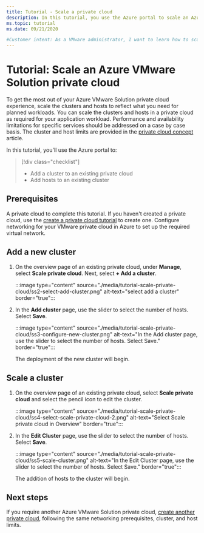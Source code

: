 ```yaml
---
title: Tutorial - Scale a private cloud
description: In this tutorial, you use the Azure portal to scale an Azure VMware Solution private cloud.
ms.topic: tutorial
ms.date: 09/21/2020

#Customer intent: As a VMware administrator, I want to learn how to scale an Azure VMware Solution private cloud in the Azure portal.
---
```


# Tutorial: Scale an Azure VMware Solution private cloud

To get the most out of your Azure VMware Solution private cloud experience, scale the clusters and hosts to reflect what you need for planned workloads. You can scale the clusters and hosts in a private cloud as required for your application workload. Performance and availability limitations for specific services should be addressed on a case by case basis. The cluster and host limits are provided in the [private cloud concept](concepts-private-clouds-clusters.md) article.

In this tutorial, you'll use the Azure portal to:

> [!div class="checklist"]
> * Add a cluster to an existing private cloud
> * Add hosts to an existing cluster

## Prerequisites

A private cloud to complete this tutorial. If you haven't created a private cloud, use the [create a private cloud tutorial](tutorial-create-private-cloud.md) to create one. Configure networking for your VMware private cloud in Azure to set up the required virtual network.

## Add a new cluster

1. On the overview page of an existing private cloud, under **Manage**, select **Scale private cloud**. Next, select **+ Add a cluster**.

   :::image type="content" source="./media/tutorial-scale-private-cloud/ss2-select-add-cluster.png" alt-text="select add a cluster" border="true":::

1. In the **Add cluster** page, use the slider to select the number of hosts. Select **Save**.

   :::image type="content" source="./media/tutorial-scale-private-cloud/ss3-configure-new-cluster.png" alt-text="In the Add cluster page, use the slider to select the number of hosts. Select Save." border="true":::

   The deployment of the new cluster will begin.

## Scale a cluster 

1. On the overview page of an existing private cloud, select **Scale private cloud** and select the pencil icon to edit the cluster.

   :::image type="content" source="./media/tutorial-scale-private-cloud/ss4-select-scale-private-cloud-2.png" alt-text="Select Scale private cloud in Overview" border="true":::

1. In the **Edit Cluster** page, use the slider to select the number of hosts. Select **Save**.

   :::image type="content" source="./media/tutorial-scale-private-cloud/ss5-scale-cluster.png" alt-text="In the Edit Cluster page, use the slider to select the number of hosts. Select Save." border="true":::

   The addition of hosts to the cluster will begin.

## Next steps

If you require another Azure VMware Solution private cloud, [create another private cloud](tutorial-create-private-cloud.md), following the same networking prerequisites, cluster, and host limits.

<!-- LINKS - external-->

<!-- LINKS - internal -->
